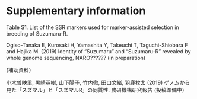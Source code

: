 # Supplementary information


Table S1. List of the SSR markers used for marker-assisted selection in breeding of Suzumaru-R.


Ogiso-Tanaka E, Kurosaki H, Yamashita Y, Takeuchi T, Taguchi-Shiobara F and Hajika M. (2019)
Identity of “Suzumaru” and “Suzumaru-R” revealed by whole genome sequencing,
NARO?????? (in preparation)



(補助資料）

小木曽映里, 黒崎英樹, 山下陽子, 竹内徹, 田口文緒, 羽鹿牧太 (2019)
ゲノムから見た「スズマル」と「スズマルR」の同質性. 農研機構研究報告 (投稿準備中）
